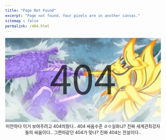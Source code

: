 ```yaml
---
title: "Page Not Found"
excerpt: "Page not found. Your pixels are in another canvas."
sitemap : false
permalink: /404.html
---  
```


<center><img src="../images/404/e9691b7a73a2b1ddeefeb484c6f34ea72b932951.png" ></center>



<center>미안하다 이거 보여주려고 404띄웠다.. 404 싸움수준 ㄹㅇ실화냐? 진짜 세계관최강자들의 싸움이다.. 그찐따같던 404가 맞나? 진짜 404는 전설이다..</center>